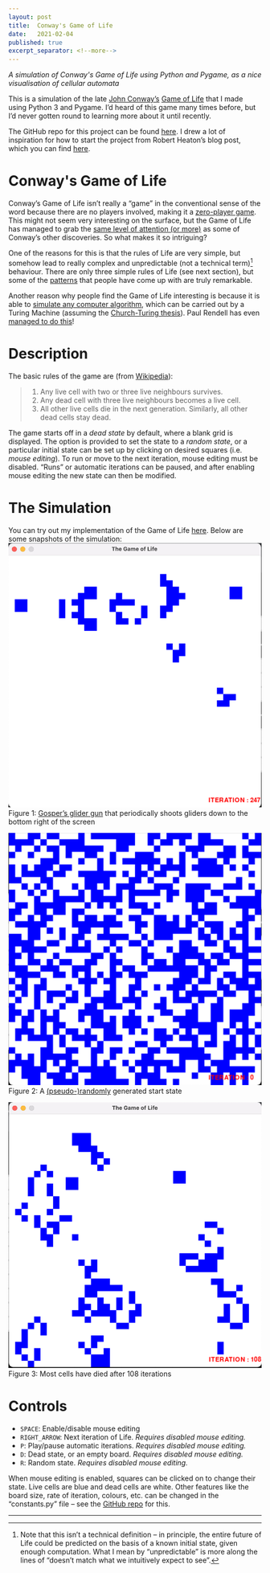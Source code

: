 ```yaml
---
layout: post
title:  Conway's Game of Life
date:   2021-02-04
published: true
excerpt_separator: <!--more-->
---
```

*A simulation of Conway's Game of Life using Python and Pygame, as a nice visualisation of cellular automata*
<!--more-->

This is a simulation of the late [John Conway’s](https://en.wikipedia.org/wiki/John_Horton_Conway) [Game of Life](https://en.wikipedia.org/wiki/Conway%27s_Game_of_Life) that I made using Python 3 and Pygame. I’d heard of this game many times before, but I’d never gotten round to learning more about it until recently.

The GitHub repo for this project can be found [here](https://github.com/spectroscopycafe/conway-game-of-life). I drew a lot of inspiration for how to start the project from Robert Heaton’s blog post, which you can find [here](https://robertheaton.com/2018/07/20/project-2-game-of-life/).

# Conway's Game of Life
Conway’s Game of Life isn’t really a “game” in the conventional sense of the word because there are no players involved, making it a [zero-player game](https://en.wikipedia.org/wiki/Zero-player_game). This might not seem very interesting on the surface, but the Game of Life has managed to grab the [same level of attention (or more)](https://www.youtube.com/watch?v=E8kUJL04ELA) as some of Conway’s other discoveries. So what makes it so intriguing?

One of the reasons for this is that the rules of Life are very simple, but somehow lead to really complex and unpredictable (not a technical term)​[^1] behaviour. There are only three simple rules of Life (see next section), but some of the [patterns](http://pentadecathlon.com/lifeNews/index.php) that people have come up with are truly remarkable.

Another reason why people find the Game of Life interesting is because it is able to [simulate any computer algorithm](https://www.cl.cam.ac.uk/projects/raspberrypi/tutorials/turing-machine/one.html), which can be carried out by a Turing Machine (assuming the [Church-Turing thesis](https://en.wikipedia.org/wiki/Church%E2%80%93Turing_thesis)). Paul Rendell has even [managed to do this](https://www.ics.uci.edu/~welling/teaching/271fall09/Turing-Machine-Life.pdf)!

# Description
The basic rules of the game are (from [Wikipedia](https://en.wikipedia.org/wiki/Conway%27s_Game_of_Life)):

> 1. Any live cell with two or three live neighbours survives.
> 2. Any dead cell with three live neighbours becomes a live cell.
> 3. All other live cells die in the next generation. Similarly, all other dead cells stay dead.

The game starts off in a *dead state* by default, where a blank grid is displayed. The option is provided to set the state to a *random state*, or a particular initial state can be set up by clicking on desired squares (i.e. *mouse editing*). To run or move to the next iteration, mouse editing must be disabled. “Runs” or automatic iterations can be paused, and after enabling mouse editing the new state can then be modified.

# The Simulation
You can try out my implementation of the Game of Life [here](https://github.com/spectroscopycafe/conway-game-of-life). Below are some snapshots of the simulation:
![Gosper's Glider Gun](/images/2021/GoL1_GliderGun.png)
Figure 1: [Gosper’s glider gun](https://en.wikipedia.org/wiki/Gun_(cellular_automaton)) that periodically shoots gliders down to the bottom right of the screen

![Random state](/images/2021/GoL2_Random.png)
Figure 2: A [(pseudo-)randomly](https://en.wikipedia.org/wiki/Pseudorandom_number_generator) generated start state

![State after iterations](/images/2021/GoL3_Iteration.png)
Figure 3: Most cells have died after 108 iterations

# Controls
- `SPACE`: Enable/disable mouse editing
- `RIGHT_ARROW`: Next iteration of Life. *Requires disabled mouse editing.*
- `P`: Play/pause automatic iterations. *Requires disabled mouse editing.*
- `D`: Dead state, or an empty board. *Requires disabled mouse editing.*
- `R`: Random state. *Requires disabled mouse editing.*

When mouse editing is enabled, squares can be clicked on to change their state. Live cells are blue and dead cells are white. Other features like the board size, rate of iteration, colours, etc. can be changed in the “constants.py” file – see the [GitHub repo](https://github.com/spectroscopycafe/conway-game-of-life) for this.

---

[^1]: Note that this isn’t a technical definition – in principle, the entire future of Life could be predicted on the basis of a known initial state, given enough computation. What I mean by “unpredictable” is more along the lines of “doesn’t match what we intuitively expect to see”.
